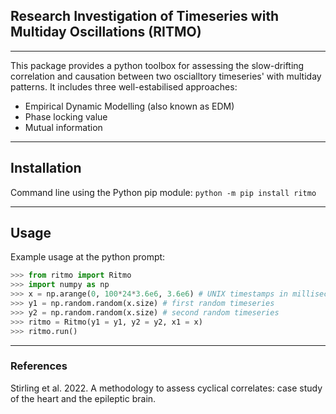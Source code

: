 ## Research Investigation of Timeseries with Multiday Oscillations (RITMO)

---
This package provides a python toolbox for assessing the slow-drifting correlation and causation between two oscialltory timeseries' with multiday patterns. It includes three well-estabilised approaches:

* Empirical Dynamic Modelling (also known as EDM)
* Phase locking value
* Mutual information

---

## Installation

Command line using the Python pip module: `python -m pip install ritmo`

---

## Usage

Example usage at the python prompt:

```python
>>> from ritmo import Ritmo
>>> import numpy as np
>>> x = np.arange(0, 100*24*3.6e6, 3.6e6) # UNIX timestamps in milliseconds
>>> y1 = np.random.random(x.size) # first random timeseries
>>> y2 = np.random.random(x.size) # second random timeseries
>>> ritmo = Ritmo(y1 = y1, y2 = y2, x1 = x)
>>> ritmo.run()
```

---

### References

Stirling et al. 2022. A methodology to assess cyclical correlates: case study of the heart and the epileptic brain.
